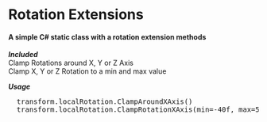 # Rotation Extensions

#### A simple C# static class with a rotation extension methods  

***Included***  
Clamp Rotations around X, Y or Z Axis  
Clamp X, Y or Z Rotation to a min and max value 

***Usage***
<pre>
  transform.localRotation.ClampAroundXAxis()  
  transform.localRotation.ClampRotationXAxis(min=-40f, max=50f)  
</pre>
